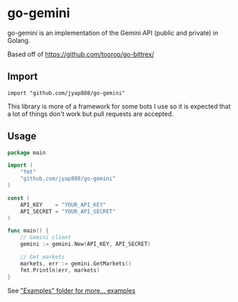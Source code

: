 go-gemini
==========

go-gemini is an implementation of the Gemini API (public and private) in Golang.

Based off of https://github.com/toorop/go-bittrex/

## Import
	import "github.com/jyap808/go-gemini"

This library is more of a framework for some bots I use so it is expected that a lot of things don't work but pull requests are accepted.

## Usage
~~~ go
package main

import (
	"fmt"
	"github.com/jyap808/go-gemini"
)

const (
	API_KEY    = "YOUR_API_KEY"
	API_SECRET = "YOUR_API_SECRET"
)

func main() {
	// Gemini client
	gemini := gemini.New(API_KEY, API_SECRET)

	// Get markets
	markets, err := gemini.GetMarkets()
	fmt.Println(err, markets)
}
~~~	

See ["Examples" folder for more... examples](https://github.com/jyap808/go-gemini/blob/master/examples/gemini.go)


